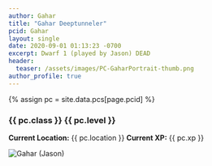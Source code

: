 ```yaml
---
author: Gahar
title: "Gahar Deeptunneler"
pcid: Gahar
layout: single
date: 2020-09-01 01:13:23 -0700
excerpt: Dwarf 1 (played by Jason) DEAD 
header:
  teaser: /assets/images/PC-GaharPortrait-thumb.png
author_profile: true
---
```


{% assign pc = site.data.pcs[page.pcid] %}

### {{ pc.class }} {{ pc.level }}
**Current Location:** {{ pc.location }}
**Current XP:** {{ pc.xp }}

![Gahar (_Jason_)](/assets/images/PC-Gahar.2020.09.22.jpg)

